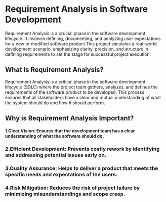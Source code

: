 # Requirement Analysis in Software Development
Requirement Analysis is a crucial phase in the software development lifecycle. It involves defining, documenting, and analyzing user expectations for a new or modified software product.This project simulates a real-world development scenario, emphasizing clarity, precision, and structure in defining requirements to set the stage for successful project execution.

## What is Requirement Analysis?
Requirement Analysis is a critical phase in the software development lifecycle (SDLC) where the project team gathers, analyzes, and defines the requirements of the software product to be developed. This process ensures that all stakeholders have a clear and mutual understanding of what the system should do and how it should perform.

## Why is Requirement Analysis Important?
#### 1.Clear Vision: Ensures that the development team has a clear understanding of what the software should do.
### 2.Efficient Development: Prevents costly rework by identifying and addressing potential issues early on.   
### 3.Quality Assurance: Helps to deliver a product that meets the specific needs and expectations of the users.   
### 4.Risk Mitigation: Reduces the risk of project failure by minimizing misunderstandings and scope creep.

   

